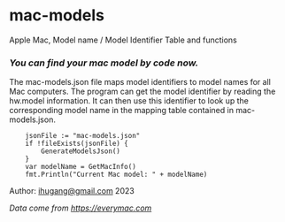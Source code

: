 # mac-models
Apple Mac, Model name / Model Identifier Table and functions

### *You can find your mac model by code now.*

The mac-models.json file maps model identifiers to model names for all Mac computers. The program can get the model identifier by reading the hw.model information. It can then use this identifier to look up the corresponding model name in the mapping table contained in mac-models.json.

``` 
    jsonFile := "mac-models.json"
	if !fileExists(jsonFile) {
		GenerateModelsJson()
	}
	var modelName = GetMacInfo()
	fmt.Println("Current Mac model: " + modelName)
```

Author: ihugang@gmail.com 2023

*Data come from https://everymac.com*
